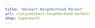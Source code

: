 ```yaml
---
title: "Walmart Neighborhood Market"
url: /cary/walmart-neighborhood-market/
shop: Supermarkt
---
```

